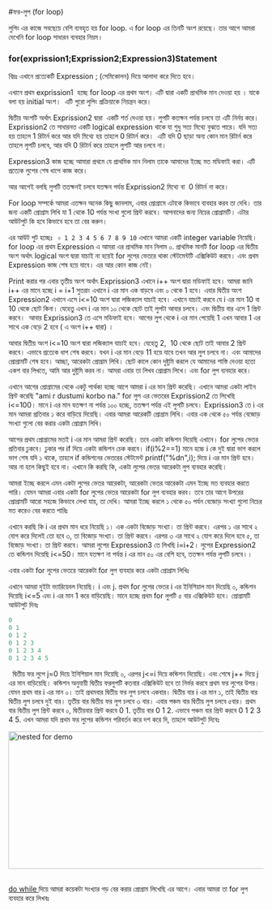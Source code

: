 #ফর-লুপ (for loop)

লুপিং এর কাজে সবছেয়ে বেশি ব্যবহৃত হয় for loop. এ for loop এর তিনটি অংশ রয়েছে। তার আগে আমরা দেখেনি for loop সাধারন ব্যবহার নিয়ম।

### for(exprission1;Exprission2;Expression3)Statement

বিদ্রঃ এখানে প্রত্যেকটি Expression ; (সেমিকোলন) দিয়ে আলাদা করে দিতে হবে।

এখানে প্রথম exprission1  হচ্ছে for loop এর প্রথম অংশ। এটি দ্বারা একটি প্রাথমিক মান দেওয়া হয় । যাকে বলা হয় initial অংশ।  এটি পুরো লুপিং প্রক্রিয়াকে নিয়ন্ত্রন করে।

দ্বিতীয় অংশটি অর্থাৎ Exprission2 দ্বারা  একটি শর্ত দেওয়া হয়। লুপটি কতক্ষন পর্যন্ত চলবে তা এটি নির্নয় করে। Exprission2 তে সাধারনত একটি logical expression থাকে যা শুধু সত্য মিথ্যে বুঝতে পারে। যদি সত্য হয় তাহলে 1 রিটার্ন করে আর যদি মিথ্যে হয় তাহলে 0 রিটার্ন করে।  এটি যদি 0 ছাড়া অন্য কোন মান রিটার্ন করে তাহলে লুপটি চলবে, আর যদি 0 রিটার্ন করে তাহলে লুপটি আর চলবে না।

Expression3 কাজ হচ্ছে আমারা প্রথমে যে প্রাথমিক মান নিলাম তাকে আমাদের ইচ্ছে মত মডিফাই করা। এটি প্রত্যেক লুপের শেষ ধাপে কাজ করে।

আর আগেই বলছি লুপটি ততক্ষনই চলবে যতক্ষন পর্যন্ত Exprission2 মিথ্যে বা  0 রিটার্ন না করে।

For loop সম্পর্কে আমরা এতক্ষন অনেক কিছু জানলাম, এবার প্রোগ্রামে এটাকে কিভাবে ব্যবহার করব তা দেখি। তার জন্য একটি প্রোগ্রাম লিখি যা 1 থেকে 10 পর্যন্ত সংখা গুলো প্রিন্ট করবে।
আপনাদের জন্য নিচের প্রোগ্রামটি। এটার আউটপুট কি হবে কিভাবে হবে তা বের করুন।
<script src="https://gist.github.com/jakirseu/0d74aa4d4926d1c57091.js"></script>এর আউট পুট হচ্ছেঃ <code> ০ 1 2 3 4 5 6 7 8 9 10</code> এখানে আমরা একটি integer variable নিয়েছি। for loop এর প্রথম Expression এ আমরা এর প্রাথমিক মান নিলাম ০. প্রাথমিক মানটি for loop এর দ্বিতীয় অংশ অর্থাৎ logical অংশ দ্বারা যাচাই না হয়েই for লুপের ভেতরে থাকা স্টেটমেন্টটি এক্সিকিউট করবে। এবং প্রথম Expression কাজ শেষ হয়ে যাবে। এর আর কোন কাজ নেই।

Print করার পর এবার তৃতীয় অংশ অর্থাৎ Exprission3 এখানে i++ অংশ দ্বারা মডিফাই হবে। আমরা জানি i++ এর মানে হচ্ছে i = i+1 সুতরাং এখানে i এর মান এক বাড়বে এবং ০ থেকে 1 হবে। এবার দ্বিতীয় অংশ Expression2 এখানে এসে i&lt;=10 অংশ দ্বারা লজিক্যাল যাচাই হবে। এখানে যাচাই করবে যে i এর মান 10 বা 10 থেকে ছোট কিনা। যেহেতু এখন i এর মান ১০ থেকে ছোট তাই লুপটা আবার চলবে। এবং দ্বিতীয় বার এসে 1 প্রিন্ট করবে।  আবার Exprission3 তে এসে মডিফাই হবে। আগের লুপ থেকে i এর মান পেয়েছি 1 এখন আবার 1 এর সাথে এক বেড়ে 2 হবে ( এ অংশ i++ দ্বারা) ।

আবার দ্বিতীয় অংশ i&lt;=10 অংশ দ্বারা লজিক্যাল যাচাই হবে। যেহেতু 2,  10 থেকে ছোট তাই আবার 2 প্রিন্ট করবে। এভাবে প্রত্যেক ধাপ শেষ করবে। যখন i এর মান বেড়ে 11 হয়ে যাবে তখন আর লুপ চলবে না। এবং আমাদের প্রোগ্রামটি শেষ হবে। আচ্ছা, আরেকটা প্রোগ্রাম লিখি। ছোট কালে কোন দুষ্টুমি করলে যে আমাদের শাস্তি দেওয়া হতো একশ বার লিখতে, আমি আর দুষ্টুমি করব না। আমরা এবার তা লিখব প্রোগ্রাম লিখে। এবং for লুপ ব্যবহার করে। <script src="https://gist.github.com/jakirseu/3b5365e9b18737675d3d.js"></script>

এখানে আগের প্রোগ্রামের থেকে একটু পার্থক্য হচ্ছে আগে আমরা i এর মান প্রিন্ট করেছি। এখানে আমরা একটা লাইন প্রিন্ট করেছি "ami r dustumi korbo na." for লুপ এর ভেতরের Exprission2 তে লিখেছি i&lt;=100। মানে i এর মান যতক্ষণ না পর্যন্ত ১০০ হচ্ছে, ততক্ষণ পর্যন্ত এই লুপটি চলবে। Exprission3 তে i এর মান আমরা প্রতিবার ১ করে বাড়িয়ে দিয়েছি।
এবার আমরা আরেকটি প্রোগ্রাম লিখি। এবার এক থেকে ৫০ পর্যন্ত বেজোড় সংখ্যা গুলো বের করার একটা প্রোগ্রাম লিখি।
<script src="https://gist.github.com/jakirseu/21582b4669f684cb0cd6.js"></script>আগের প্রথম প্রোগ্রামের মতই i এর মান আমরা প্রিন্ট করেছি। তবে একটা কন্ডিশন দিয়েছি এখানে। for লুপের ভেতর প্রতিবার ঢুকবে। ঢুকার পর if দিয়ে একটা কন্ডিশন চেক করবে। if(i%2==1) মানে হচ্চে i কে দুই দ্বারা ভাগ করলে ভাগ শেষ যদি ১ থাকে, তাহলে if কন্ডিশনের ভেতরের স্টেটমেন্ট printf("%dn",i); দিয়ে i এর মান প্রিন্ট হবে। আর না হলে কিছুই হবে না। এখানে কি করছি কি, একটা লুপের ভেতর আরেকটা লুপ ব্যবহার করেছি।

আমরা ইচ্ছে করলে এমন একটা লুপের ভেতর আরেকটা, আরেকটা ভেতর আরেকটা এমন ইচ্ছে মত ব্যবহার করতে পারি। যেমন আমরা এবার একটা for লুপের ভেতর আরেকটা for লুপ ব্যবহার করব। তবে তার আগে উপরের প্রোগ্রামটি আরো সহজে কিভাবে লেখা যায়, তা দেখি। আমরা ইচ্ছে করলে ১ থেকে ৫০ পর্যন বেজোড় সংখ্যা গুলো নিচের মত করেও বের করতে পারিঃ

<script src="https://gist.github.com/jakirseu/5e58da2bc34cd6085d5c.js"></script>
এখানে করছি কি i এর প্রথম মান ধরে নিয়েছি ১। এক একটা বিজোড় সংখ্যা। তা প্রিন্ট করবে। এরপর ১ এর সাথে ২ যোগ করে দিলেই তো হবে ৩, তা বিজোড় সংখ্যা। তা প্রিন্ট করবে। এরপর ৩ এর সাথে ২ যোগ করে দিলে হবে ৫, তা বিজোড় সংখ্যা। তা প্রিন্ট করবে। আমরা লুপের Expression3 তে লিখছি i=i+2। লুপের Expression2 তে কন্ডিশন দিয়েছি i&lt;=50। মানে যতক্ষণ না পর্যন্ত i এর মান ৫০ এর বেশি হবে, ততক্ষন পর্যন্ত লুপটি চলবে।।



এবার একটা for লুপের ভেতরে আরেকটা for লুপ ব্যবহার করে একটা প্রোগ্রাম লিখিঃ
<script src="https://gist.github.com/jakirseu/a028679028daa2e0c783.js"></script>এখানে আমরা দুইটা ভ্যারিয়েবল নিয়েছি। i এবং j. প্রথম for লুপের ভেতর i এর ইনিশিয়াল মান দিয়েছি ০, কন্ডিশন দিয়েছি i&lt;=5 এবং i এর মান 1 করে বাড়িয়েছি। মানে হচ্ছে প্রথম for লুপটি ৫ বার এক্সিকিউট হবে। প্রোগ্রামটি আউটপুট দিবঃ  




```c
0
0 1
0 1 2
0 1 2 3
0 1 2 3 4
0 1 2 3 4 5
```


  দ্বিতীয় ফর লুপে j=0 দিয়ে ইনিশিয়াল মান দিয়েছি ০, এরপর j&lt;=i দিয়ে কন্ডিশন দিয়েছি। এবং শেষে j++ দিয়ে j এর মান বাড়িয়েছি। কন্ডিশন অনুযায়ী দ্বিতীয় ফরলুপটি কতবার এক্সিকিউট হবে তা নির্ভর করবে প্রথম ফর লুপের উপর। যেমন প্রথম বার i এর মান ০। তাই প্রথমবার দ্বিতীয় ফর লুপ চলবে একবার। দ্বিতীয় বার i এর মান ১, তাই দ্বিতীয় বার দ্বিতীয় লুপ চলবে দুই বার। তৃতীয় বার দ্বিতীয় ফর লুপ চলবে ৩ বার। এবার পঞ্চম বার দ্বিতীয় লুপ চলবে ৫বার। প্রথম বার দ্বিতীয় লুপ প্রিন্ট করবে ০, দ্বিতীয়বার প্রিন্ট করবে 0 1. তৃতীয় বার 0 1 2. এভাবে পঞ্চম বার প্রিন্ট করবে 0 1 2 3 4 5. এখন আমরা যদি প্রথম ফর লুপের কন্ডিশন পরিবর্তন করে দশ করে দি, তাহলে আউটপুট দিবেঃ

<a href="http://jakir.me/wp-content/uploads/2015/03/nested-for-demo.png"><img class="aligncenter size-full wp-image-530" src="http://jakir.me/wp-content/uploads/2015/03/nested-for-demo.png" alt="nested for demo" width="861" height="271" /></a>  

<a href="http://jakir.me/c-do-while/" target="_blank">do while </a>দিয়ে আমরা কয়েকটা সংখ্যার গড় বের করার প্রোগ্রাম লিখেছি এর আগে। এবার আমরা তা for লুপ ব্যবহার করে লিখবঃ<script src="https://gist.github.com/jakirseu/b306e1c53ab6297d7621.js"></script>
